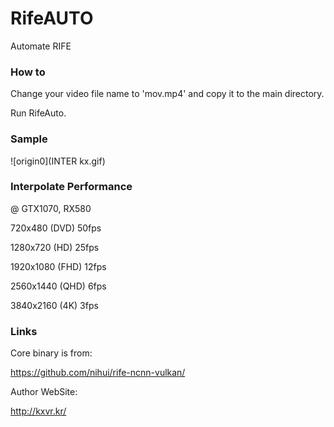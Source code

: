 # RifeAUTO
Automate RIFE

### How to
Change your video file name to 'mov.mp4' and copy it to the main directory.

Run RifeAuto.

### Sample
![origin0](INTER kx.gif)

### Interpolate Performance
@ GTX1070, RX580

720x480 (DVD)    50fps

1280x720 (HD)   25fps

1920x1080 (FHD)  12fps

2560x1440 (QHD)  6fps

3840x2160 (4K) 3fps

### Links
Core binary is from:

https://github.com/nihui/rife-ncnn-vulkan/

Author WebSite:

http://kxvr.kr/
